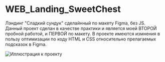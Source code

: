 # WEB_Landing_SweetChest
Лэндинг "Сладкий сундук" сделайнный по макету Figma, без JS.
Данный проект сделан в качестве практики и является моей ВТОРОЙ пробной работой, и ПЕРВОЙ по макету.
В проекте имеются измнения в пользу оптимизации по коду HTML и CSS относительно прелагаемых подсказок в Figma.



![Иллюстрация к проекту](https://img.hhcdn.ru/photo/715298565.jpeg?t=1676414913&h=HtJiKBSbTCiaNb5aOtIl7Q)
